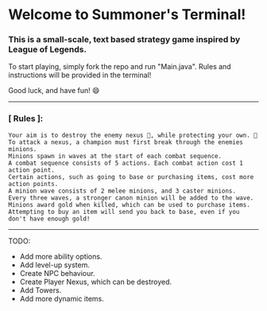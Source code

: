 <!-- @format -->

# Welcome to Summoner's Terminal!

### This is a small-scale, text based strategy game inspired by League of Legends.

To start playing, simply fork the repo and run "Main.java".
Rules and instructions will be provided in the terminal!

Good luck, and have fun! 😄

---

### [ Rules ]:

    Your aim is to destroy the enemy nexus 🔻, while protecting your own. 💎
    To attack a nexus, a champion must first break through the enemies minions.
    Minions spawn in waves at the start of each combat sequence.
    A combat sequence consists of 5 actions. Each combat action cost 1 action point.
    Certain actions, such as going to base or purchasing items, cost more action points.
    A minion wave consists of 2 melee minions, and 3 caster minions.
    Every three waves, a stronger canon minion will be added to the wave.
    Minions award gold when killed, which can be used to purchase items.
    Attempting to buy an item will send you back to base, even if you don't have enough gold!

---

TODO:

- Add more ability options.
- Add level-up system.
- Create NPC behaviour.
- Create Player Nexus, which can be destroyed.
- Add Towers.
- Add more dynamic items.
